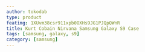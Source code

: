 ```yaml
---
author: tokodab
type: product
featimg: 1XUvm38csr911xpb0OXHs9JG1PJQpQWnR
title: Kurt Cobain Nirvana Samsung Galaxy S9 Case
tags: [samsung, galaxy, s9]
category: [samsung]
---
```


